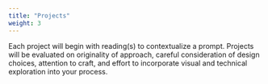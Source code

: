 ```yaml
---
title: "Projects"
weight: 3
---
```


Each project will begin with reading(s) to contextualize a prompt. Projects will be evaluated on originality of approach, careful consideration of design choices, attention to craft, and effort to incorporate visual and technical exploration into your process.